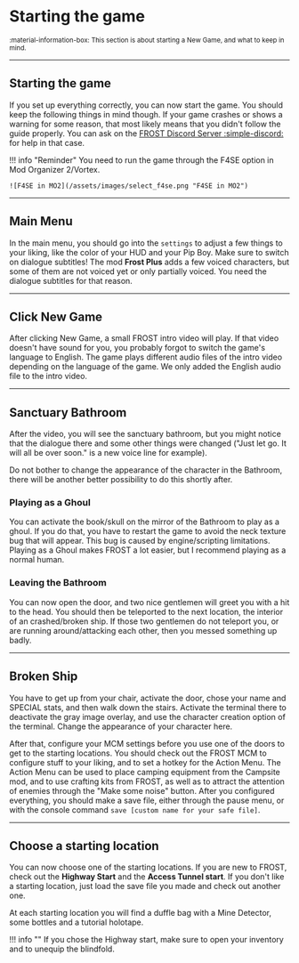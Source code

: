 # Starting the game
<small>
:material-information-box:
This section is about starting a New Game, and what to keep in mind.
</small>


---
## Starting the game
If you set up everything correctly, you can now start the game. You should keep the following things in mind though.
If your game crashes or shows a warning for some reason, that most likely means that you didn't follow the guide properly. You can ask on the [FROST Discord Server :simple-discord:](https://discord.com/invite/BaKsm7Fn4A) for help in that case.

!!! info "Reminder"
    You need to run the game through the F4SE option in Mod Organizer 2/Vortex.

    ![F4SE in MO2](/assets/images/select_f4se.png "F4SE in MO2")

---
## Main Menu
In the main menu, you should go into the `settings` to adjust a few things to your liking, like the color of your HUD and your Pip Boy. Make sure to switch on dialogue subtitles! The mod **Frost Plus** adds a few voiced characters, but some of them are not voiced yet or only partially voiced. You need the dialogue subtitles for that reason.

---
## Click New Game
After clicking New Game, a small FROST intro video will play.
If that video doesn't have sound for you, you probably forgot to switch the game's language to English.
The game plays different audio files of the intro video depending on the language of the game.
We only added the English audio file to the intro video.

---
## Sanctuary Bathroom
After the video, you will see the sanctuary bathroom, but you might notice that the dialogue there and some other things were changed ("Just let go. It will all be over soon." is a new voice line for example).

Do not bother to change the appearance of the character in the Bathroom, there will be another better possibility to do this shortly after.

### Playing as a Ghoul
You can activate the book/skull on the mirror of the Bathroom to play as a ghoul. If you do that, you have to restart the game to avoid the neck texture bug that will appear. This bug is caused by engine/scripting limitations. 
Playing as a Ghoul makes FROST a lot easier, but I recommend playing as a normal human.

### Leaving the Bathroom
You can now open the door, and two nice gentlemen will greet you with a hit to the head. You should then be teleported to the next location, the interior of an crashed/broken ship. If those two gentlemen do not teleport you, or are running around/attacking each other, then you messed something up badly. 

---
## Broken Ship
You have to get up from your chair, activate the door, chose your name and SPECIAL stats, and then walk down the stairs. Activate the terminal there to deactivate the gray image overlay, and use the character creation option of the terminal. Change the appearance of your character here. 

After that, configure your MCM settings before you use one of the doors to get to the starting locations.
You should check out the FROST MCM to configure stuff to your liking, and to set a hotkey for the Action Menu. The Action Menu can be used to place camping equipment from the Campsite mod, and to use crafting kits from FROST, as well as to attract the attention of enemies through the "Make some noise" button. 
After you configured everything, you should make a save file, either through the pause menu, or with the console command `save [custom name for your safe file]`.

---
## Choose a starting location
You can now choose one of the starting locations. If you are new to FROST, check out the **Highway Start** and the **Access Tunnel start**. If you don't like a starting location, just load the save file you made and check out another one.

At each starting location you will find a duffle bag with a Mine Detector, some bottles and a tutorial holotape.

!!! info ""
    If you chose the Highway start, make sure to open your inventory and to unequip the blindfold.
